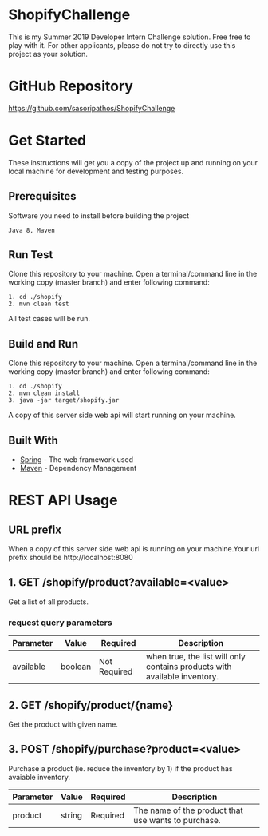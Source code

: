 # ShopifyChallenge
This is my Summer 2019 Developer Intern Challenge solution. Free free to play with it. For other applicants, please do not try to directly use this project as your solution.

# GitHub Repository
https://github.com/sasoripathos/ShopifyChallenge

# Get Started
These instructions will get you a copy of the project up and running on your local machine for development and testing purposes.

## Prerequisites
Software you need to install before building the project

```
Java 8, Maven
```

## Run Test
Clone this repository to your machine. Open a terminal/command line in the working copy (master branch) and enter following command:
```
1. cd ./shopify
2. mvn clean test
```
All test cases will be run.

## Build and Run
Clone this repository to your machine. Open a terminal/command line in the working copy (master branch) and enter following command:
```
1. cd ./shopify
2. mvn clean install
3. java -jar target/shopify.jar
```
A copy of this server side web api will start running on your machine.

## Built With

* [Spring](https://spring.io/) - The web framework used
* [Maven](https://maven.apache.org/) - Dependency Management

# REST API Usage
## URL prefix
When a copy of this server side web api is running on your machine.Your url prefix should be http://localhost:8080
## 1. GET /shopify/product?available=\<value\>
Get a list of all products.
### request query parameters

Parameter	| Value	| Required | Description |
--- | --- | --- | --- |
available | boolean | Not Required | when true, the list will only contains products with available inventory. |

## 2. GET /shopify/product/{name}
Get the product with given name.

## 3. POST /shopify/purchase?product=\<value\>
Purchase a product (ie. reduce the inventory by 1) if the product has avaiable inventory.

Parameter	| Value	| Required | Description |
--- | --- | --- | --- |
product | string | Required | The name of the product that use wants to purchase. |
